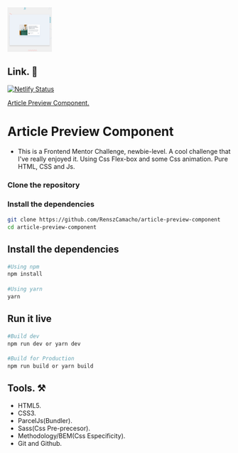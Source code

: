 <img src="./src/images/desktop-preview.jpg" alt="home-page" style="height: 100px; width:100px;" />

## Link. 🔗

[![Netlify Status](https://api.netlify.com/api/v1/badges/ebcedf81-50f5-40c1-a68e-1b2a50c6f293/deploy-status)](https://app.netlify.com/sites/article-preview-fm/deploys)

[Article Preview Component.](https://article-preview-fm.netlify.app/)

# Article Preview Component

- This is a Frontend Mentor Challenge, newbie-level. A cool challenge that I've really enjoyed it. Using Css Flex-box and some Css animation. Pure HTML, CSS and Js.

### Clone the repository

### Install the dependencies

```bash
git clone https://github.com/RenszCamacho/article-preview-component
cd article-preview-component
```

## Install the dependencies

```bash
#Using npm
npm install

#Using yarn
yarn
```

## Run it live

```bash
#Build dev
npm run dev or yarn dev

#Build for Production
npm run build or yarn build
```

## Tools. ⚒️

- HTML5.
- CSS3.
- ParcelJs(Bundler).
- Sass(Css Pre-precesor).
- Methodology/BEM(Css Especificity).
- Git and Github.

```

```
